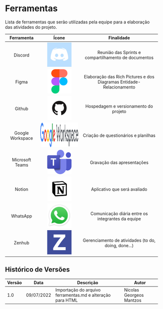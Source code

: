 # Ferramentas
Lista de ferramentas que serão utilizadas pela equipe para a elaboração das atividades do projeto.

<table style="text-align:center">
    <thead>
        <tr>
            <th>Ferramenta</th>
            <th>Ícone</th>
            <th>Finalidade</th>
        </tr>
    </thead>
    <tbody>
        <tr>
            <td style="text-align:center"> Discord </td>
            <td>
                <img src="../_media/discord_icon.jpg" style="width: 80px; height: 80px" alt="Ícone Discord">
            </td>
            <td>
                Reunião das Sprints e compartilhamento de documentos
            </td>
        </tr>
        <tr>
            <td style="text-align:center"> Figma </td>
            <td>
                <img src="../_media/figma_icon.png" style="width: 80px; height: 80px" alt="Ícone Figma">
            </td>
            <td>
                Elaboração das Rich Pictures e dos Diagramas Entidade-Relacionamento
            </td>
        </tr>
        <tr>
            <td style="text-align:center"> Github </td>
            <td>
                <img src="../_media/github_icon.png" style="width: 80px; height: 80px" alt="Ícone Github">
            </td>
            <td>
                Hospedagem e versionamento do projeto
            </td>
        </tr>
        <tr>
            <td> Google Workspace </td>
            <td>
                <img src="../_media/google_workspace_icon.png" style="width: 300px; height: 80px" alt="Ícone GoogleWorkspace">
            </td>
            <td>
                Criação de questionários e planilhas
            </td>
        </tr>
        <tr>
            <td> Microsoft Teams </td>
            <td>
                <img src="../_media/teams_icon.png" style="width: 80px; height: 80px" alt="Ícone Teams">
            </td>
            <td>
                Gravação das apresentações
            </td>
        </tr>
        <tr>
            <td> Notion </td>
            <td>
                <img src="../_media/notion_icon.png" style="width: 80px; height: 80px" alt="Ícone Notion">
            </td>
            <td>
                Aplicativo que será avaliado
            </td>
        </tr>
        <tr>
            <td> WhatsApp </td>
            <td>
                <img src="../_media/whatsapp_icon.png" style="width: 80px; height: 80px" alt="Ícone WhatsApp">
            </td>
            <td>
                Comunicação diária entre os integrantes da equipe
            </td>
        </tr>
        <tr>
            <td> Zenhub </td>
            <td>
                <img src="../_media/zenhub_icon.svg" style="width: 80px; height: 80px" alt="Ícone Zenhub">
            </td>
            <td>
                Gerenciamento de atividades (to do, doing, done...)
            </td>
        </tr>
    </tbody>
</table>


## Histórico de Versões
| Versão | Data       | Descrição                            | Autor             |
|--------|------------|--------------------------------------|-------------------|
| 1.0    | 09/07/2022 | Importação do arquivo ferramentas.md e alteração para HTML | Nicolas Georgeos Mantzos |
